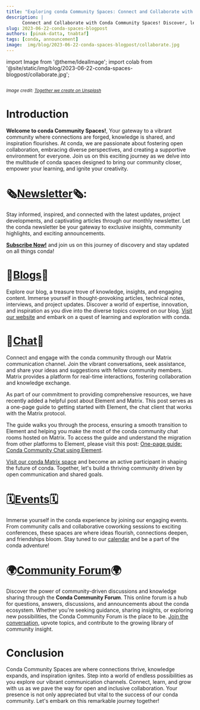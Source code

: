 ```yaml
---
title: "Exploring conda Community Spaces: Connect and Collaborate with Us!"
description: |
      Connect and Collaborate with Conda Community Spaces! Discover, learn, and stay connected with our vibrant community. Explore resources, gain insights, and ignite your creativity. Join us on this exciting journey!"
slug: 2023-06-22-conda-spaces-blogpost
authors: [pinak-datta, tnabtaf]
tags: [conda, announcement]
image:  img/blog/2023-06-22-conda-spaces-blogpost/collaborate.jpg
---
```


import Image from '@theme/IdealImage';
import colab from '@site/static/img/blog/2023-06-22-conda-spaces-blogpost/collaborate.jpg';

<Image img={colab}/>
<p>
    <i>
        <small>
            Image credit: <a href="https://unsplash.com/photos/bq31L0jQAjU">Together we create on Unsplash</a>
        </small>
    </i>
</p>

# Introduction

**Welcome to conda Community Spaces!**, Your gateway to a vibrant community where connections are forged, knowledge is shared, and inspiration flourishes. At conda, we are passionate about fostering open collaboration, embracing diverse perspectives, and creating a supportive environment for everyone. Join us on this exciting journey as we delve into the multitude of conda spaces designed to bring our community closer, empower your learning, and ignite your creativity.

# 🗞️[Newsletter](https://lists.conda.org/wws/info/announce)🗞️:

Stay informed, inspired, and connected with the latest updates, project developments, and captivating articles through our monthly newsletter. Let the conda newsletter be your gateway to exclusive insights, community highlights, and exciting announcements. 

[**Subscribe Now!**](https://lists.conda.org/wws/subscribe/announce?previous_action=info) and join us on this journey of discovery and stay updated on all things conda!

# 📖[Blogs](https://conda.org/blog)📖

Explore our blog, a treasure trove of knowledge, insights, and engaging content. Immerse yourself in thought-provoking articles, technical notes, interviews, and project updates. Discover a world of expertise, innovation, and inspiration as you dive into the diverse topics covered on our blog. 
[Visit our website](https://conda.org/blog) and embark on a quest of learning and exploration with conda.

# 💬[Chat](https://matrix.to/#/#conda:matrix.org)💬

Connect and engage with the conda community through our Matrix communication channel. Join the vibrant conversations, seek assistance, and share your ideas and suggestions with fellow community members. Matrix provides a platform for real-time interactions, fostering collaboration and knowledge exchange.

As part of our commitment to providing comprehensive resources, we have recently added a helpful post about Element and Matrix. This post serves as a one-page guide to getting started with Element, the chat client that works with the Matrix protocol. 

The guide walks you through the process, ensuring a smooth transition to Element and helping you make the most of the conda community chat rooms hosted on Matrix. To access the guide and understand the migration from other platforms to Element, please visit this post: [One-page guide: Conda Community Chat using Element](https://conda.discourse.group/t/one-page-guide-conda-community-chat-using-element/173).



[Visit our conda Matrix space](https://matrix.to/#/#conda:matrix.org) and become an active participant in shaping the future of conda. Together, let's build a thriving community driven by open communication and shared goals.

# 🗓️[Events](https://conda.org/community/calendar)🗓️

Immerse yourself in the conda experience by joining our engaging events. From community calls and collaborative coworking sessions to exciting conferences, these spaces are where ideas flourish, connections deepen, and friendships bloom. 
Stay tuned to our [calendar](https://conda.org/community/calendar) and be a part of the conda adventure!

# 🌍[Community Forum](https://conda.discourse.group/t/welcome-to-the-conda-community-forum/7)🌍
Discover the power of community-driven discussions and knowledge sharing through the **Conda Community Forum**. This online forum is a hub for questions, answers, discussions, and announcements about the conda ecosystem. Whether you're seeking guidance, sharing insights, or exploring new possibilities, the Conda Community Forum is the place to be. 
[Join the conversation](https://conda.discourse.group/t/welcome-to-the-conda-community-forum/7), upvote topics, and contribute to the growing library of community insight.

# Conclusion

Conda Community Spaces are where connections thrive, knowledge expands, and inspiration ignites. Step into a world of endless possibilities as you explore our vibrant communication channels. Connect, learn, and grow with us as we pave the way for open and inclusive collaboration. Your presence is not only appreciated but vital to the success of our conda community. Let's embark on this remarkable journey together!
